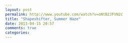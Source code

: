 ```yaml
---
layout: post
permalink: http://www.youtube.com/watch?v=oNtB2JFVN2c
title: "Shapeshifter, Summer Haze"
date: 2013-04-15 20:57
comments: true
categories: 
---
```

